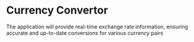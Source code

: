 # Currency Convertor
 The application will provide real-time exchange rate information, ensuring accurate and up-to-date conversions for various currency pairs
